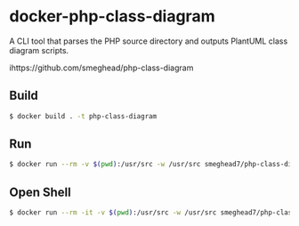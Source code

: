 # docker-php-class-diagram

A CLI tool that parses the PHP source directory and outputs PlantUML class diagram scripts.

ihttps://github.com/smeghead/php-class-diagram

## Build

```bash
$ docker build . -t php-class-diagram
```

## Run

```bash
$ docker run --rm -v $(pwd):/usr/src -w /usr/src smeghead7/php-class-diagram bash -c 'php-class-diagram php-source-directory | plantuml -pipe -tpng > class-dialog.png'
```

## Open Shell

```bash
$ docker run --rm -it -v $(pwd):/usr/src -w /usr/src smeghead7/php-class-diagram bash
```
